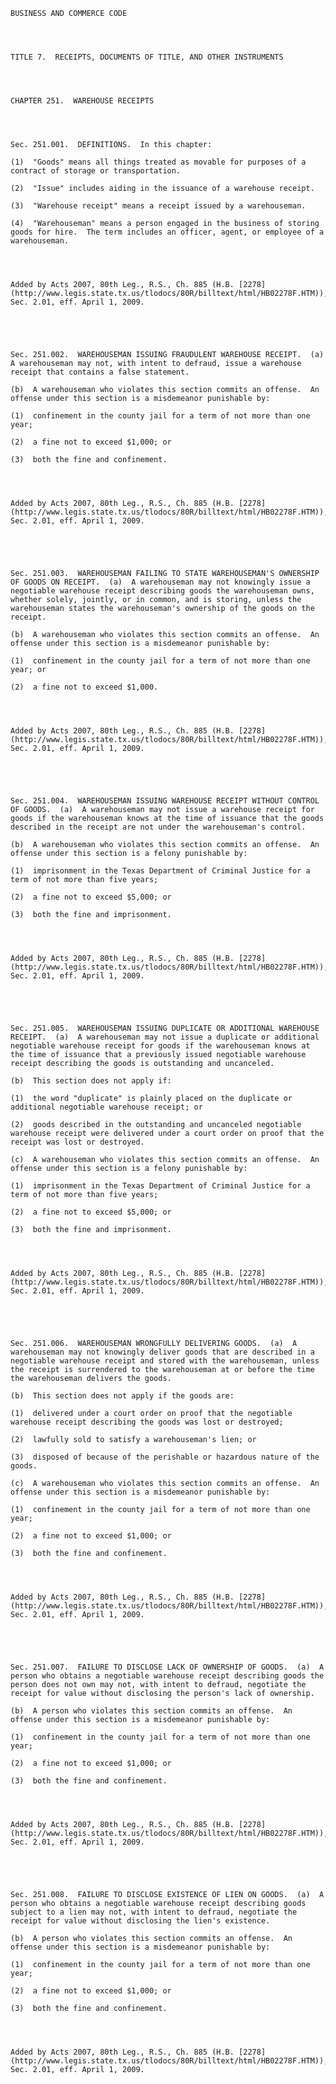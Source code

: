 ﻿
    
    
    	
    					
    
    
    BUSINESS AND COMMERCE CODE
    
      
    
    
    TITLE 7.  RECEIPTS, DOCUMENTS OF TITLE, AND OTHER INSTRUMENTS
    
      
    
    
    CHAPTER 251.  WAREHOUSE RECEIPTS
    
      
    
    
    Sec. 251.001.  DEFINITIONS.  In this chapter:
    
    (1)  "Goods" means all things treated as movable for purposes of a contract of storage or transportation.
    
    (2)  "Issue" includes aiding in the issuance of a warehouse receipt.
    
    (3)  "Warehouse receipt" means a receipt issued by a warehouseman.
    
    (4)  "Warehouseman" means a person engaged in the business of storing goods for hire.  The term includes an officer, agent, or employee of a warehouseman.
    
    
    
    
    Added by Acts 2007, 80th Leg., R.S., Ch. 885 (H.B. [2278](http://www.legis.state.tx.us/tlodocs/80R/billtext/html/HB02278F.HTM)), Sec. 2.01, eff. April 1, 2009.
    
    
    
    
    
    Sec. 251.002.  WAREHOUSEMAN ISSUING FRAUDULENT WAREHOUSE RECEIPT.  (a)  A warehouseman may not, with intent to defraud, issue a warehouse receipt that contains a false statement.
    
    (b)  A warehouseman who violates this section commits an offense.  An offense under this section is a misdemeanor punishable by:
    
    (1)  confinement in the county jail for a term of not more than one year;
    
    (2)  a fine not to exceed $1,000; or
    
    (3)  both the fine and confinement.
    
    
    
    
    Added by Acts 2007, 80th Leg., R.S., Ch. 885 (H.B. [2278](http://www.legis.state.tx.us/tlodocs/80R/billtext/html/HB02278F.HTM)), Sec. 2.01, eff. April 1, 2009.
    
    
    
    
    
    Sec. 251.003.  WAREHOUSEMAN FAILING TO STATE WAREHOUSEMAN'S OWNERSHIP OF GOODS ON RECEIPT.  (a)  A warehouseman may not knowingly issue a negotiable warehouse receipt describing goods the warehouseman owns, whether solely, jointly, or in common, and is storing, unless the warehouseman states the warehouseman's ownership of the goods on the receipt.
    
    (b)  A warehouseman who violates this section commits an offense.  An offense under this section is a misdemeanor punishable by:
    
    (1)  confinement in the county jail for a term of not more than one year; or
    
    (2)  a fine not to exceed $1,000.
    
    
    
    
    Added by Acts 2007, 80th Leg., R.S., Ch. 885 (H.B. [2278](http://www.legis.state.tx.us/tlodocs/80R/billtext/html/HB02278F.HTM)), Sec. 2.01, eff. April 1, 2009.
    
    
    
    
    
    Sec. 251.004.  WAREHOUSEMAN ISSUING WAREHOUSE RECEIPT WITHOUT CONTROL OF GOODS.  (a)  A warehouseman may not issue a warehouse receipt for goods if the warehouseman knows at the time of issuance that the goods described in the receipt are not under the warehouseman's control.
    
    (b)  A warehouseman who violates this section commits an offense.  An offense under this section is a felony punishable by:
    
    (1)  imprisonment in the Texas Department of Criminal Justice for a term of not more than five years;
    
    (2)  a fine not to exceed $5,000; or
    
    (3)  both the fine and imprisonment.
    
    
    
    
    Added by Acts 2007, 80th Leg., R.S., Ch. 885 (H.B. [2278](http://www.legis.state.tx.us/tlodocs/80R/billtext/html/HB02278F.HTM)), Sec. 2.01, eff. April 1, 2009.
    
    
    
    
    
    Sec. 251.005.  WAREHOUSEMAN ISSUING DUPLICATE OR ADDITIONAL WAREHOUSE RECEIPT.  (a)  A warehouseman may not issue a duplicate or additional negotiable warehouse receipt for goods if the warehouseman knows at the time of issuance that a previously issued negotiable warehouse receipt describing the goods is outstanding and uncanceled.
    
    (b)  This section does not apply if:
    
    (1)  the word "duplicate" is plainly placed on the duplicate or additional negotiable warehouse receipt; or
    
    (2)  goods described in the outstanding and uncanceled negotiable warehouse receipt were delivered under a court order on proof that the receipt was lost or destroyed.
    
    (c)  A warehouseman who violates this section commits an offense.  An offense under this section is a felony punishable by:
    
    (1)  imprisonment in the Texas Department of Criminal Justice for a term of not more than five years;
    
    (2)  a fine not to exceed $5,000; or
    
    (3)  both the fine and imprisonment.
    
    
    
    
    Added by Acts 2007, 80th Leg., R.S., Ch. 885 (H.B. [2278](http://www.legis.state.tx.us/tlodocs/80R/billtext/html/HB02278F.HTM)), Sec. 2.01, eff. April 1, 2009.
    
    
    
    
    
    Sec. 251.006.  WAREHOUSEMAN WRONGFULLY DELIVERING GOODS.  (a)  A warehouseman may not knowingly deliver goods that are described in a negotiable warehouse receipt and stored with the warehouseman, unless the receipt is surrendered to the warehouseman at or before the time the warehouseman delivers the goods.
    
    (b)  This section does not apply if the goods are:
    
    (1)  delivered under a court order on proof that the negotiable warehouse receipt describing the goods was lost or destroyed;
    
    (2)  lawfully sold to satisfy a warehouseman's lien; or
    
    (3)  disposed of because of the perishable or hazardous nature of the goods.
    
    (c)  A warehouseman who violates this section commits an offense.  An offense under this section is a misdemeanor punishable by:
    
    (1)  confinement in the county jail for a term of not more than one year;
    
    (2)  a fine not to exceed $1,000; or
    
    (3)  both the fine and confinement.
    
    
    
    
    Added by Acts 2007, 80th Leg., R.S., Ch. 885 (H.B. [2278](http://www.legis.state.tx.us/tlodocs/80R/billtext/html/HB02278F.HTM)), Sec. 2.01, eff. April 1, 2009.
    
    
    
    
    
    Sec. 251.007.  FAILURE TO DISCLOSE LACK OF OWNERSHIP OF GOODS.  (a)  A person who obtains a negotiable warehouse receipt describing goods the person does not own may not, with intent to defraud, negotiate the receipt for value without disclosing the person's lack of ownership.
    
    (b)  A person who violates this section commits an offense.  An offense under this section is a misdemeanor punishable by:
    
    (1)  confinement in the county jail for a term of not more than one year;
    
    (2)  a fine not to exceed $1,000; or
    
    (3)  both the fine and confinement.
    
    
    
    
    Added by Acts 2007, 80th Leg., R.S., Ch. 885 (H.B. [2278](http://www.legis.state.tx.us/tlodocs/80R/billtext/html/HB02278F.HTM)), Sec. 2.01, eff. April 1, 2009.
    
    
    
    
    
    Sec. 251.008.  FAILURE TO DISCLOSE EXISTENCE OF LIEN ON GOODS.  (a)  A person who obtains a negotiable warehouse receipt describing goods subject to a lien may not, with intent to defraud, negotiate the receipt for value without disclosing the lien's existence.
    
    (b)  A person who violates this section commits an offense.  An offense under this section is a misdemeanor punishable by:
    
    (1)  confinement in the county jail for a term of not more than one year;
    
    (2)  a fine not to exceed $1,000; or
    
    (3)  both the fine and confinement.
    
    
    
    
    Added by Acts 2007, 80th Leg., R.S., Ch. 885 (H.B. [2278](http://www.legis.state.tx.us/tlodocs/80R/billtext/html/HB02278F.HTM)), Sec. 2.01, eff. April 1, 2009.
    
    
    
    
    				
